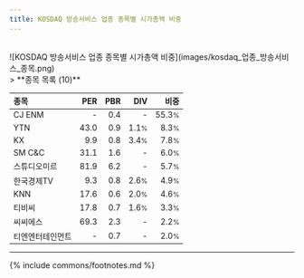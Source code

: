 ```yaml
---
title: KOSDAQ 방송서비스 업종 종목별 시가총액 비중
---
```

<br>
![KOSDAQ 방송서비스 업종 종목별 시가총액 비중](images/kosdaq_업종_방송서비스_종목.png)
<br>
> **종목 목록 (10)**<a id="list"></a>

| **종목** | **PER** | **PBR** | **DIV** | **비중** |
| :------- | ------: | ------: | ------: | -------: |
| CJ ENM | - | 0.4 | - | 55.3<small>%</small> |
| YTN | 43.0 | 0.9 | 1.1<small>%</small> | 8.3<small>%</small> |
| KX | 9.9 | 0.8 | 3.4<small>%</small> | 7.8<small>%</small> |
| SM C&C | 31.1 | 1.6 | - | 6.0<small>%</small> |
| 스튜디오미르 | 81.9 | 6.2 | - | 5.7<small>%</small> |
| 한국경제TV | 9.3 | 0.8 | 2.6<small>%</small> | 4.9<small>%</small> |
| KNN | 17.6 | 0.6 | 2.0<small>%</small> | 4.6<small>%</small> |
| 티비씨 | 17.8 | 0.7 | 1.6<small>%</small> | 3.3<small>%</small> |
| 씨씨에스 | 69.3 | 2.3 | - | 2.2<small>%</small> |
| 티엔엔터테인먼트 | - | 0.7 | - | 2.0<small>%</small> |

---
{% include commons/footnotes.md %}